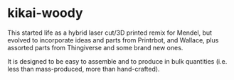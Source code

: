 kikai-woody
===========

This started life as a hybrid laser cut/3D printed remix for Mendel,
but evolved to incorporate ideas and parts from Printrbot, and
Wallace, plus assorted parts from Thingiverse and some brand new ones.

It is designed to be easy to assemble and to produce in bulk
quantities (i.e. less than mass-produced, more than hand-crafted).


